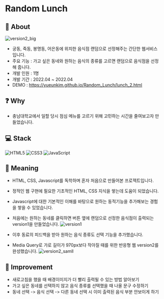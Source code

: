 # Random Lunch

## 📑 About
![version2_big](https://user-images.githubusercontent.com/65431814/173997366-6afd6587-a20c-4e25-bfa7-e82c4805e8bc.gif)
* 궁동, 죽동, 봉명동, 어은동에 위치한 음식점 랜덤으로 선정해주는 간단한 웹서비스입니다.
* 주요 기능 : 가고 싶은 동네와 원하는 음식의 종류를 고르면 랜덤으로 음식점을 선정해 줍니다.
* 개발 인원 : 1명
* 개발 기간 : 2022.04 ~ 2022.04
* DEMO : https://yueunkim.github.io/Random_Lunch/lunch_2.html

## ❓ Why
* 충남대학교에서 일할 당시 점심 메뉴를 고르기 위해 고민하는 시간을 줄여보고자 만들었습니다.  

## 💻 Stack
![HTML5](https://img.shields.io/badge/html5-%23E34F26.svg?style=for-the-badge&logo=html5&logoColor=white)
![CSS3](https://img.shields.io/badge/css3-%231572B6.svg?style=for-the-badge&logo=css3&logoColor=white)
![JavaScript](https://img.shields.io/badge/javascript-%23323330.svg?style=for-the-badge&logo=javascript&logoColor=%23F7DF1E)

## 🔎 Meaning
* HTML, CSS, Javascript를 독학하며 혼자 처음으로 만들어본 프로젝트입니다.
* 정적인 웹 구현에 필요한 기초적인 HTML, CSS 지식을 쌓는데 도움이 되었습니다.
* Javascript에 대한 기본적인 이해를 바탕으로 원하는 동적기능을 추가해보는 경험을 쌓을 수 있었습니다.
* 처음에는 원하는 동네를 클릭하면 버튼 옆에 랜덤으로 선정한 음식점이 출력되는 version1을 만들었습니다.
![version1](https://user-images.githubusercontent.com/65431814/173997339-67616f0d-9e3b-4582-9a3b-ac3af8695d02.gif)

* 이후 동료의 피드백을 받아 원하는 음식 종류도 선택 기능을 추가했습니다.
* Media Query로 가로 길이가 970px보다 작아질 때를 위한 반응형 웹 version2를 완성했습니다. 
![version2_samll](https://user-images.githubusercontent.com/65431814/173997371-e62afe0b-b439-4ff6-9de3-74a6b42a0222.gif)

## 🔨 Improvement
* 새로고침을 했을 때 배경이미지가 더 빨리 출력될 수 있는 방법 알아보기
* 가고 싶은 동네를 선택하지 않고 음식 종류를 선택했을 때 나올 문구 수정하기
* 동네 선택 -> 음식 선택 -> 다른 동네 선택 시 이미 출력된 음식 부분 안보이게 하기
